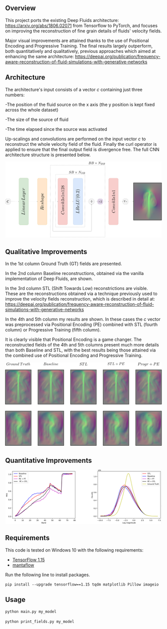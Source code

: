 ## Overview

This project ports the existing Deep Fluids architecture: https://arxiv.org/abs/1806.02071 from Tensorflow to PyTorch, and focuses on improving the reconstruction of fine grain details of fluids' velocity fields. 

Major visual improvements are attained thanks to the use of Positional Encoding and Progressive Training. The final results largely outperform, both quantitatively and qualitatively, previous approaches which aimed at enhancing the same architecture: https://deepai.org/publication/frequency-aware-reconstruction-of-fluid-simulations-with-generative-networks

## Architecture

The architecture's input consists of a vector *c* containing just three numbers:

-The position of the fluid source on the x axis (the y position is kept fixed across the whole dataset)

-The size of the source of fluid

-The time elapsed since the source was activated

Up-scalings and convolutions are performed on the input vector *c* to reconstruct the whole velocity field of the fluid. Finally the curl operator is applied to ensure that the final output field is divergence free. The full CNN architecture structure is presented below.

<img src=./images/CNN.png width="600" />

## Qualitative Improvements

In the 1st column Ground Truth (GT) fields are presented.

In the 2nd column Baseline reconstructions, obtained via the vanilla implementation of Deep Fluids, are shown.

In the 3rd column STL (Shift Towards Low) reconstrictions are visible. These are the reconstructions obtained via a technique previously used to improve the velocity fields reconstruction, which is described in detail at: https://deepai.org/publication/frequency-aware-reconstruction-of-fluid-simulations-with-generative-networks

In the 4th and 5th column my results are shown. In these cases the *c* vector was preprocessed via Positional Encoding (PE) combined with STL (fourth column) or Progressive Training (fifth column).

It is clearly visible that Positional Encoding is a game changer. The reconstructed fields of the 4th and 5th columns present much more details than both Baseline and STL, with the best results being those attained via the combined use of Positional Encoding and Progressive Training.

<img src=./images/Mixed_Fields.png width="600" />

## Quantitative Improvements

<img src=./images/stats.PNG width="600" />

## Requirements

This code is tested on Windows 10 with the following requirements:

<!-- - [anaconda / python3.6](https://www.anaconda.com/download/) (run `conda install python=3.6` for the latest version.) -->
- [TensorFlow 1.15](https://www.tensorflow.org/install/)
- [mantaflow](http://mantaflow.com)

Run the following line to install packages.

    pip install --upgrade tensorflow==1.15 tqdm matplotlib Pillow imageio

## Usage

    python main.py my_model
    
    python print_fields.py my_model
